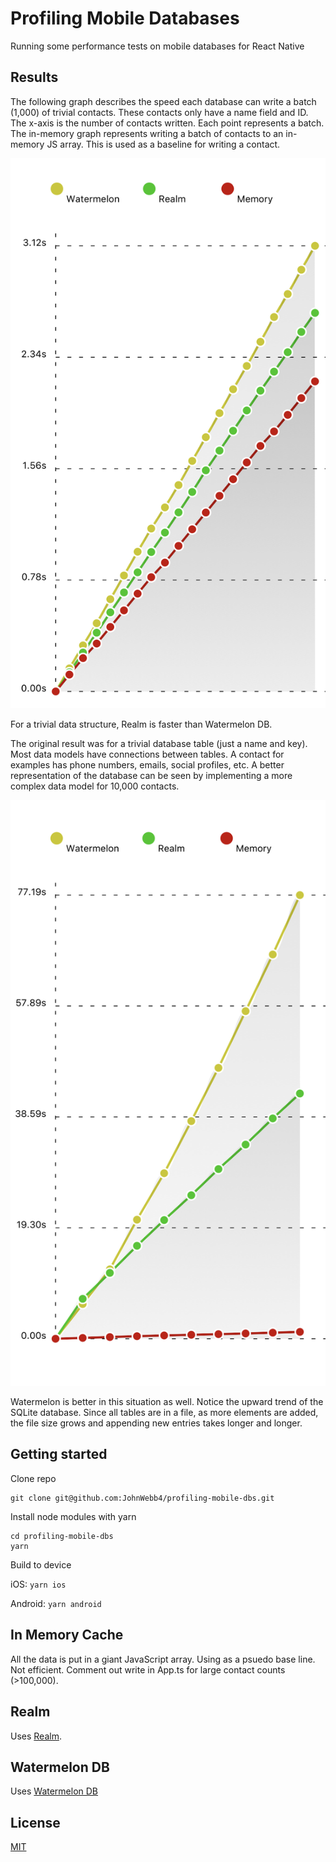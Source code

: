 # Profiling Mobile Databases

Running some performance tests on mobile databases for React Native

## Results

The following graph describes the speed each database can write a batch (1,000) of trivial contacts. These contacts only have a name field and ID. The x-axis is the number of contacts written. Each point represents a batch. The in-memory graph represents writing a batch of contacts to an in-memory JS array. This is used as a baseline for writing a contact.

![20-000-contacts](/assets/20-000-trivial.png)

For a trivial data structure, Realm is faster than Watermelon DB.

The original result was for a trivial database table (just a name and key). Most data models have connections between tables. A contact for examples has phone numbers, emails, social profiles, etc. A better representation of the database can be seen by implementing a more complex data model for 10,000 contacts.

![10-000-complex-contacts](/assets/10-000-complex.png)

Watermelon is better in this situation as well. Notice the upward trend of the SQLite database. Since all tables are in a file, as more elements are added, the file size grows and appending new entries takes longer and longer.

## Getting started

Clone repo

```
git clone git@github.com:JohnWebb4/profiling-mobile-dbs.git
```

Install node modules with yarn

```
cd profiling-mobile-dbs
yarn
```

Build to device

iOS: `yarn ios`

Android: `yarn android`

## In Memory Cache

All the data is put in a giant JavaScript array. Using as a psuedo base line. Not efficient. Comment out write in App.ts for large contact counts (>100,000).

## Realm

Uses [Realm](https://www.npmjs.com/package/realm).

## Watermelon DB

Uses [Watermelon DB](https://www.npmjs.com/package/@nozbe/watermelondb)

## License

[MIT](/LICENSE)
